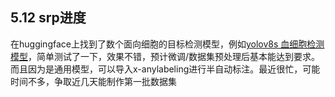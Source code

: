 ## 5.12 srp进度

在huggingface上找到了数个面向细胞的目标检测模型，例如[yolov8s 血细胞检测模型](https://huggingface.co/keremberke/yolov8s-blood-cell-detection)，简单测试了一下，效果不错，预计微调/数据集预处理后基本能达到要求。而且因为是通用模型，可以导入x-anylabeling进行半自动标注。最近很忙，可能时间不多，争取近几天能制作第一批数据集
